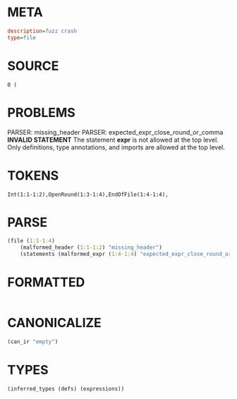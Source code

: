 # META
~~~ini
description=fuzz crash
type=file
~~~
# SOURCE
~~~roc
0 (
~~~
# PROBLEMS
PARSER: missing_header
PARSER: expected_expr_close_round_or_comma
**INVALID STATEMENT**
The statement **expr** is not allowed at the top level.
Only definitions, type annotations, and imports are allowed at the top level.
# TOKENS
~~~zig
Int(1:1-1:2),OpenRound(1:3-1:4),EndOfFile(1:4-1:4),
~~~
# PARSE
~~~clojure
(file (1:1-1:4)
	(malformed_header (1:1-1:2) "missing_header")
	(statements (malformed_expr (1:4-1:4) "expected_expr_close_round_or_comma")))
~~~
# FORMATTED
~~~roc

~~~
# CANONICALIZE
~~~clojure
(can_ir "empty")
~~~
# TYPES
~~~clojure
(inferred_types (defs) (expressions))
~~~